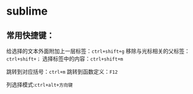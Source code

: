 # sublime
## 常用快捷键：
给选择的文本外面附加上一层标签：`ctrl+shift+g`
移除与光标相关的父标签：`ctrl+shift+；`
选择标签中的内容：`ctrl+shift+m`

跳转到对应括号：`ctrl+m`
跳转到函数定义：`F12`

列选择模式:`ctrl+alt+方向键`